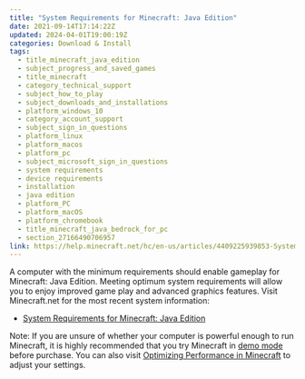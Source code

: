 ```yaml
---
title: "System Requirements for Minecraft: Java Edition"
date: 2021-09-14T17:14:22Z
updated: 2024-04-01T19:00:19Z
categories: Download & Install
tags:
  - title_minecraft_java_edition
  - subject_progress_and_saved_games
  - title_minecraft
  - category_technical_support
  - subject_how_to_play
  - subject_downloads_and_installations
  - platform_windows_10
  - category_account_support
  - subject_sign_in_questions
  - platform_linux
  - platform_macos
  - platform_pc
  - subject_microsoft_sign_in_questions
  - system requirements
  - device requirements
  - installation
  - java edition
  - platform_PC
  - platform_macOS
  - platform_chromebook
  - title_minecraft_java_bedrock_for_pc
  - section_27166490706957
link: https://help.minecraft.net/hc/en-us/articles/4409225939853-System-Requirements-for-Minecraft-Java-Edition
---
```


A computer with the minimum requirements should enable gameplay for Minecraft: Java Edition. Meeting optimum system requirements will allow you to enjoy improved game play and advanced graphics features. Visit Minecraft.net for the most recent system information:

- [System Requirements for Minecraft: Java Edition](https://www.minecraft.net/en-us/store/minecraft-deluxe-collection-pc#accordionv1-b6c8df09da-item-7739893325)

  
Note: If you are unsure of whether your computer is powerful enough to run Minecraft, it is highly recommended that you try Minecraft in [demo mode](./Minecraft-Java-Edition-Demo-Mode.md) before purchase. You can also visit [Optimizing Performance in Minecraft](../Performance-Troubleshooting/Optimizing-Performance-in-Minecraft.md) to adjust your settings.
